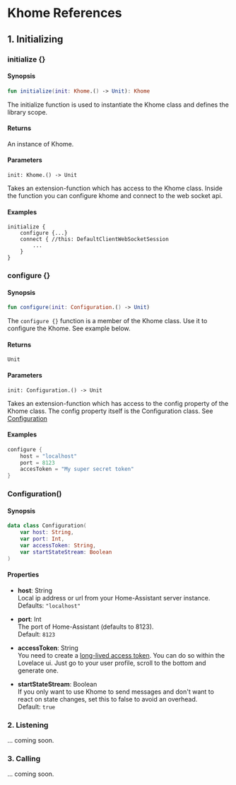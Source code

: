 # Khome References

## 1. Initializing

### initialize {}
#### Synopsis
```kotlin
fun initialize(init: Khome.() -> Unit): Khome
```
The initialize function is used to instantiate the Khome class and defines the library scope.

#### Returns
An instance of Khome.

#### Parameters
    init: Khome.() -> Unit
Takes an extension-function which has access to the Khome class.
Inside the function you can configure khome and connect to the web socket api. 

#### Examples

```
initialize {
    configure {...}
    connect { //this: DefaultClientWebSocketSession
        ...
    }
}
```

### configure {}
#### Synopsis
```kotlin
fun configure(init: Configuration.() -> Unit)
```
The `configure {}` function is a member of the Khome class. Use it to configure
the Khome. See example below.

#### Returns
`Unit`

#### Parameters
    init: Configuration.() -> Unit
Takes an extension-function which has access to the config property of the Khome class.
The config property itself is the Configuration class. See [Configuration](#Configuration())

#### Examples

```kotlin
configure {
    host = "localhost"
    port = 8123
    accesToken = "My super secret token"
}
```

### Configuration()
#### Synopsis

```kotlin
data class Configuration(
    var host: String,
    var port: Int,
    var accessToken: String,
    var startStateStream: Boolean
)
```
#### Properties
- **host**: String <br> Local ip address or url from your Home-Assistant server instance. <br>Defaults: `"localhost"`

- **port**: Int <br> The port of Home-Assistant (defaults to 8123). <br>Default: `8123`

- **accessToken**: String <br> You need to create a [long-lived access token](https://developers.home-assistant.io/docs/en/auth_api.html#long-lived-access-token).
You can do so within the Lovelace ui. Just go to your user profile, scroll to the bottom and generate one.

- **startStateStream**: Boolean <br> If you only want to use Khome to send messages and don't want to react on state changes, set this to false to avoid an overhead. <br>Default: `true`


### 2. Listening
... coming soon.
### 3. Calling
... coming soon.
